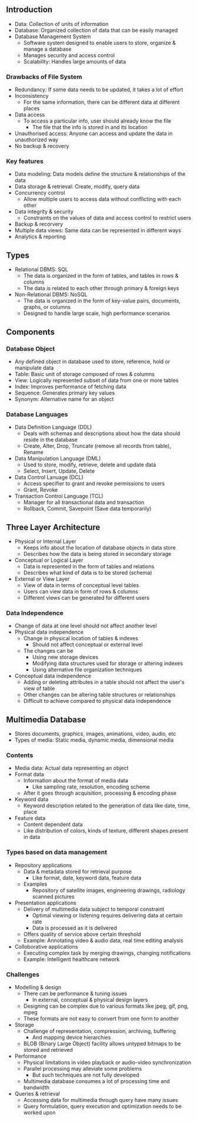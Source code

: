 ## Introduction
- Data: Collection of units of information
- Database: Organized collection of data that can be easily managed
- Database Management System
  - Software system designed to enable users to store, organize & manage a database
  - Manages security and access control
  - Scalability: Handles large amounts of data

### Drawbacks of File System
- Redundancy: If some data needs to be updated, it takes a lot of effort
- Inconsistency
  - For the same information, there can be different data at different places
- Data access
  - To access a particular info, user should already know the file
    - The file that the info is stored in and its location
- Unauthorised access: Anyone can access and update the data in unauthorized way
- No backup & recovery

### Key features
- Data modeling: Data models define the structure & relationships of the data
- Data storage & retrieval: Create, modify, query data
- Concurrency control
  - Allow multiple users to access data without conflicting with each other
- Data integrity & security
  - Constraints on the values of data and access control to restrict users
- Backup & recorvery
- Multiple data views: Same data can be represented in different ways
- Analytics & reporting

## Types
- Relational DBMS: SQL
  - The data is organized in the form of tables, and tables in rows & columns
  - The data is related to each other through primary & foreign keys
- Non-Relational DBMS: NoSQL
  - The data is organized in the form of key-value pairs, documents, graphs, or columns
  - Designed to handle large scale, high performance scenarios

## Components
### Database Object
- Any defined object in database used to store, reference, hold or manipulate data
- Table: Basic unit of storage composed of rows & columns
- View: Logically represented subset of data from one or more tables
- Index: Improves performance of fetching data
- Sequence: Generates primary key values
- Synonym: Alternative name for an object

### Database Languages
- Data Definition Language (DDL)
  - Deals with schemas and descriptions about how the data should reside in the database
  - Create, Alter, Drop, Truncate (remove all records from table), Rename
- Data Manipulation Language (DML)
  - Used to store, modify, retrieve, delete and update data
  - Select, Insert, Update, Delete
- Data Control Lanuage (DCL)
  - Access specifier to grant and revoke permissions to users
  - Grant, Revoke
- Transaction Control Language (TCL)
  - Manager for all transactional data and transaction
  - Rollback, Commit, Savepoint (Save data temporarily)

## Three Layer Architecture
- Physical or Internal Layer
  - Keeps info about the location of database objects in data store
  - Describes how the data is being stored in secondary storage
- Conceptual or Logical Layer
  - Data is represented in the form of tables and relations
  - Describes what kind of data is to be stored (schema)
- External or View Layer
  - View of data in terms of conceptual level tables
  - Users can view data in form of rows & columns
  - Different views can be generated for different users

### Data Independence
- Change of data at one level should not affect another level
- Physical data independence
  - Change in physical location of tables & indexes
    - Should not affect conceptual or external level
  - The changes can be
    - Using new storage devices
    - Modifying data structures used for storage or altering indexes
    - Using alternative file organization techniques
- Conceptual data independence
  - Adding or deleting attributes in a table should not affect the user's view of table
  - Other changes can be altering table structures or relationships
  - Difficult to achieve compared to physical data independence

## Multimedia Database
- Stores documents, graphics, images, animations, video, audio, etc
- Types of media: Static media, dynamic media, dimensional media

### Contents
- Media data: Actual data representing an object
- Format data
  - Information about the format of media data
    - Like sampling rate, resolution, encoding scheme
  - After it goes through acquisition, processing & encoding phase
- Keyword data
  - Keyword description related to the generation of data like date, time, place
- Feature data
  - Content dependent data
  - Like distribution of colors, kinds of texture, different shapes present in data

### Types based on data management
- Repository applications
  - Data & metadata stored for retrieval purpose
    - Like format, date, keyword data, feature data
  - Examples
    - Repository of satellite images, engineering drawings, radiology scanned pictures
- Presentation applications
  - Delivery of multimedia data subject to temporal constraint
    - Optimal viewing or listening requires delivering data at certain rate
    - Data is processed as it is delivered
  - Offers quality of service above certain threshold
  - Example: Annotating video & audio data, real time editing analysis
- Colloborative applications
  - Executing complex task by merging drawings, changing notifications
  - Example: Intelligent healthcare network

### Challenges
- Modelling & design
  - There can be performance & tuning issues
    - In external, conceptual & physical design layers
  - Designing can be complex due to various formats like jpeg, gif, png, mpeg
  - These formats are not easy to convert from one form to another
- Storage
  - Challenge of representation, compression, archiving, buffering
    - And mapping device hierarchies
  - BLOB (Binary Large Object) facility allows untyped bitmaps to be stored and retrieved
- Performance
  - Physical limitations in video playback or audio-video synchronization
  - Parallel processing may alleviate some problems
    - But such techniques are not fully developed
  - Multimedia database consumes a lot of processing time and bandwidth
- Queries & retrieval
  - Accessing data for multimedia through query have many issues
  - Query formulation, query execution and optimization needs to be worked upon
